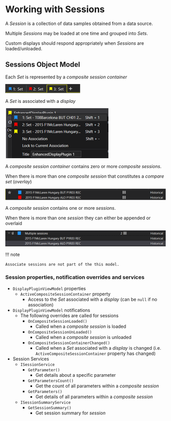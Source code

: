 # Working with Sessions

A _Session_ is a collection of data samples obtained from a data source.

Multiple _Sessions_ may be loaded at one time and grouped into _Sets_.

Custom displays should respond appropriately when _Sessions_ are loaded/unloaded.

## Sessions Object Model

Each _Set_ is represented by a _composite session container_

![Set]( devguide/assets/images/sets.png)

A _Set_ is associated with a _display_

![Associated Set]( devguide/assets/images/associateset.png)

A _composite session container_ contains zero or more _composite sessions_.

When there is more than one _composite session_ that constitutes a _compare set_ (_overlay_)

![Overlay Set]( devguide/assets/images/overlayset.png)

A _composite session_ contains one or more _sessions_.

When there is more than one _session_ they can either be appended or overlaid

![Append Set]( devguide/assets/images/appendset.png)

!!! note

    Associate sessions are not part of the this model.

### Session properties, notification overrides and services

- `DisplayPluginViewModel` properties
    - `ActiveCompositeSessionContainer` property
        - Access to the _Set_ associated with a _display_ (can be `null` if no association)
- `DisplayPluginViewModel` notifications
    - The following overrides are called for sessions
        - `OnCompositeSessionLoaded()`
            - Called when a _composite session_ is loaded
        - `OnCompositeSessionUnLoaded()`
            - Called when a _composite session_ is unloaded
        - `OnCompositeSessionContainerChanged()`
            - Called when a _Set_ associated with a _display_ is changed (i.e. `ActiveCompositeSessionContainer` property has changed)
- Session Services
    - `ISessionService`
        - `GetParameter()`
            - Get details about a specific parameter
        - `GetParametersCount()`
            -  Get the count of all parameters within a _composite session_
        - `GetParameters()`
            - Get details of all parameters within a _composite session_
    - `ISessionSummaryService`
        - `GetSessionSummary()`
            - Get session summary for _session_

